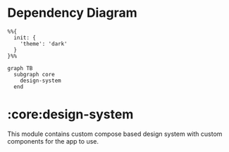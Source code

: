 # Dependency Diagram

```mermaid
%%{
  init: {
    'theme': 'dark'
  }
}%%

graph TB
  subgraph core
    design-system
  end

```
# :core:design-system

This module contains custom compose based design system with custom components for the app to use.